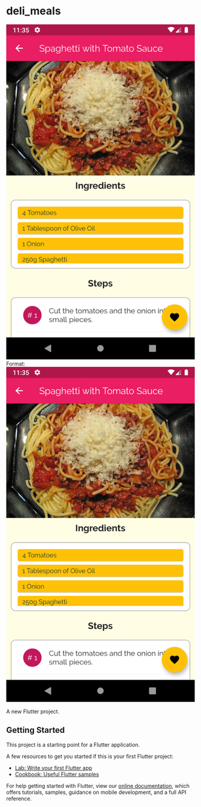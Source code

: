 # deli_meals

![App ScreenShot](https://github.com/techieasif/DeliciousMeals/blob/master/Screenshot_1568095525.png?raw=true)
Format: ![image](https://github.com/techieasif/DeliciousMeals/blob/master/Screenshot_1568095525.png?raw=true)


A new Flutter project.

## Getting Started

This project is a starting point for a Flutter application.

A few resources to get you started if this is your first Flutter project:

- [Lab: Write your first Flutter app](https://flutter.dev/docs/get-started/codelab)
- [Cookbook: Useful Flutter samples](https://flutter.dev/docs/cookbook)

For help getting started with Flutter, view our
[online documentation](https://flutter.dev/docs), which offers tutorials,
samples, guidance on mobile development, and a full API reference.
